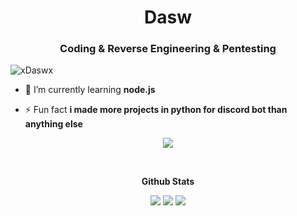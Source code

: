 <h1 align="center">Dasw</h1>
<h3 align="center">Coding & Reverse Engineering & Pentesting</h3>

<p align="left"> <img src="https://komarev.com/ghpvc/?username=xdaswx&label=Profile%20views&color=0e75b6&style=flat" alt="xDaswx" /> </p>

- 🌱 I’m currently learning **node.js**

- ⚡ Fun fact **i made more projects in python for discord bot than anything else**


<p align="center">
   <img src="https://img.shields.io/badge/python-3670A0?style=for-the-badge&logo=python&logoColor=ffdd54">
<p>

<br>

<p align="center">
   <b>Github Stats</b>
</p>

<p align="center">
   <img src="https://github-readme-streak-stats.herokuapp.com/?user=xdaswx&theme=dark&hide_border=false">
   <img src="https://github-readme-stats.vercel.app/api?username=xdaswx&theme=dark&hide_border=false&include_all_commits=true&count_private=false">
   <img src="https://github-readme-stats.vercel.app/api/top-langs/?username=xdaswx&theme=dark&hide_border=false&include_all_commits=true&count_priva">
</p>
